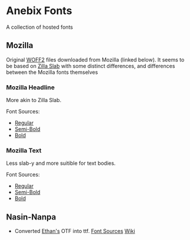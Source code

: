 # Anebix Fonts
A collection of hosted fonts



## Mozilla
Original [WOFF2](https://en.wikipedia.org/wiki/Web_Open_Font_Format) files downloaded from Mozilla (linked below).
It seems to be based on [Zilla Slab](https://en.wikipedia.org/wiki/Zilla_Slab) with some distinct differences, and differences between the Mozilla fonts themselves

### Mozilla Headline
More akin to Zilla Slab.

Font Sources:
- [Regular](https://www.mozilla.org/media/fonts/m24/mozilla-headline/MozillaHeadline-Regular.woff2)
- [Semi-Bold](https://www.mozilla.org/media/fonts/m24/mozilla-headline/MozillaHeadline-SemiBold.woff2)
- [Bold](https://www.mozilla.org/media/fonts/m24/mozilla-headline/MozillaHeadline-Bold.woff2)

### Mozilla Text
Less slab-y and more suitible for text bodies.

Font Sources:
- [Regular](https://www.mozilla.org/media/fonts/m24/mozilla-text/MozillaText-Regular.woff2)
- [Semi-Bold](https://www.mozilla.org/media/fonts/m24/mozilla-text/MozillaText-SemiBold.woff2)
- [Bold](https://www.mozilla.org/media/fonts/m24/mozilla-text/MozillaText-Bold.woff2)



## Nasin-Nanpa
- Converted [Ethan's](https://github.com/etbcor) OTF into ttf.
[Font Sources](https://github.com/etbcor/nasin-nanpa/tags)
[Wiki](https://sona.pona.la/wiki/sitelen_pona)
